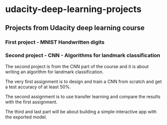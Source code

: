 # udacity-deep-learning-projects
## Projects from Udacity deep learning course


### First project - MNIST Handwritten digits





### Second project - CNN - Algorithms for landmark classification

The second project is from the CNN part of the course and it is about writing an algorithm for landmark classification.

The very first assignment is to design and train a CNN from scratch and get a test accuracy of at least 50%.

The second assignment is to use transfer learning and compare the results with the first assignment.

The third and last part will be about building a simple interactive app with the exported model.
